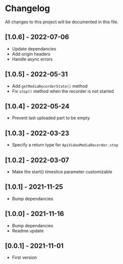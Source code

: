 # Changelog
All changes to this project will be documented in this file.

## [1.0.6] - 2022-07-06
- Update dependancies
- Add origin headers
- Handle async errors

## [1.0.5] - 2022-05-31
- Add `getMediaRecorderState()` method
- Fix `stop()` method when the recorder is not started

## [1.0.4] - 2022-05-24
- Prevent last uploaded part to be empty

## [1.0.3] - 2022-03-23
- Specify a return type for `ApiVideoMediaRecorder.stop`
  
## [1.0.2] - 2022-03-07
- Make the start() timeslice parameter customizable

## [1.0.1] - 2021-11-25
- Bump dependancies
  
## [1.0.0] - 2021-11-16
- Bump dependancies
- Readme update
  
## [0.0.1] - 2021-11-01
- First version
